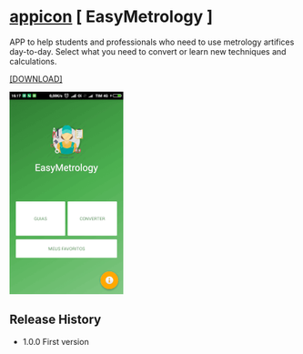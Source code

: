 # [appicon](https://raw.githubusercontent.com/fromdenisvieira/androiddevstudyjams/master/app/src/main/res/drawable/mechicon3.png) [ EasyMetrology ]

APP to help students and professionals who need to use metrology artifices day-to-day. Select what you need to convert or learn new techniques and calculations.

<a href="https://drive.google.com/file/d/0B2r_spvOc5ZBbEdodUc4cGlzUHc/view?usp=sharing" target="_blank">[DOWNLOAD]</a>

![demo](screenshots/demo.gif)


## Release History

* 1.0.0 First version
